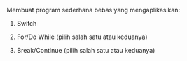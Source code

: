 Membuat program sederhana bebas yang mengaplikasikan:
1. Switch

2. For/Do While (pilih salah satu atau keduanya)

3. Break/Continue (pilih salah satu atau keduanya)
